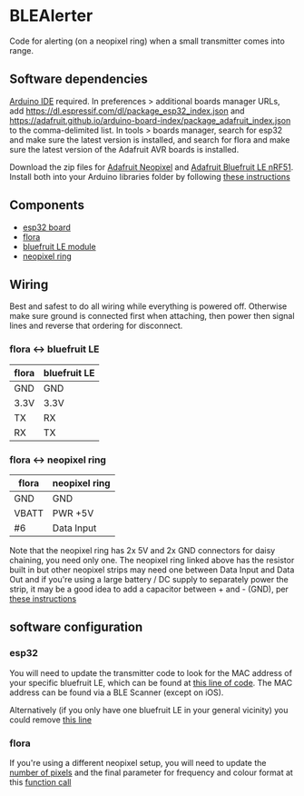 # BLEAlerter
Code for alerting (on a neopixel ring) when a small transmitter comes into range.

## Software dependencies
[Arduino IDE](https://arduino.cc) required.
In preferences > additional boards manager URLs, add https://dl.espressif.com/dl/package_esp32_index.json and https://adafruit.github.io/arduino-board-index/package_adafruit_index.json to the comma-delimited list.
In tools > boards manager, search for esp32 and make sure the latest version is installed, and search for flora and make sure the latest version of the Adafruit AVR boards is installed.

Download the zip files for [Adafruit Neopixel](https://github.com/adafruit/Adafruit_NeoPixel) and [Adafruit Bluefruit LE nRF51](https://github.com/adafruit/Adafruit_BluefruitLE_nRF51).
Install both into your Arduino libraries folder by following [these instructions](https://www.arduino.cc/en/guide/libraries#toc4)

## Components
* [esp32 board](https://www.adafruit.com/product/3405)
* [flora](https://www.adafruit.com/product/659)
* [bluefruit LE module](https://www.adafruit.com/product/2487)
* [neopixel ring](https://www.adafruit.com/product/1586)

## Wiring
Best and safest to do all wiring while everything is powered off. Otherwise make sure ground is connected first when attaching, then power then signal lines and reverse that ordering for disconnect.

### flora <-> bluefruit LE
| flora  | bluefruit LE |
| ------------- | ------------- |
| GND  | GND  |
| 3.3V | 3.3V |
| TX | RX |
| RX | TX |

### flora <-> neopixel ring
| flora  | neopixel ring |
| ------------- | ------------- |
| GND  | GND  |
| VBATT | PWR +5V |
| #6 | Data Input |

Note that the neopixel ring has 2x 5V and 2x GND connectors for daisy chaining, you need only one. The neopixel ring linked above has the resistor built in but other neopixel strips may need one between Data Input and Data Out and if you're using a large battery / DC supply to separately power the strip, it may be a good idea to add a capacitor between + and - (GND), per [these instructions](https://learn.adafruit.com/adafruit-neopixel-uberguide/basic-connections)

## software configuration 
### esp32
You will need to update the transmitter code to look for the MAC address of your specific bluefruit LE, which can be found at [this line of code](https://github.com/AcrossTheCloud/BLEAlerter/blob/e13b4029e2bdf608566512221fb8cc17100353cc/transmitter/transmitter.ino#L16). The MAC address can be found via a BLE Scanner (except on iOS).

Alternatively (if you only have one bluefruit LE in your general vicinity) you could remove [this line]( https://github.com/AcrossTheCloud/BLEAlerter/blob/e13b4029e2bdf608566512221fb8cc17100353cc/transmitter/transmitter.ino#L108)

### flora
If you're using a different neopixel setup, you will need to update the [number of pixels]( https://github.com/AcrossTheCloud/BLEAlerter/blob/e13b4029e2bdf608566512221fb8cc17100353cc/detector/detector.ino#L47) and the final parameter for frequency and colour format at this [function call](https://github.com/AcrossTheCloud/BLEAlerter/blob/e13b4029e2bdf608566512221fb8cc17100353cc/detector/detector.ino#L50)




